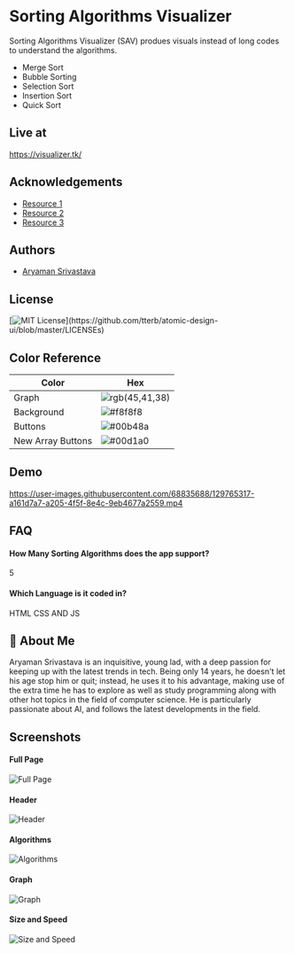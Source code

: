 

# Sorting Algorithms Visualizer

Sorting Algorithms Visualizer (SAV) produes visuals instead of long codes to understand the algorithms.

- Merge Sort
- Bubble Sorting
- Selection Sort
- Insertion Sort
- Quick Sort

## Live at 

https://visualizer.tk/


## Acknowledgements

 - [Resource 1](https://www.youtube.com/watch?v=pFXYym4Wbkc)
 - [Resource 2](https://www.section.io/engineering-education/sorting-algorithms-in-js/)
 - [Resource 3](https://medium.com/@rajat_m/implement-5-sorting-algorithms-using-javascript-63c5a917e811)

  
## Authors

- [Aryaman Srivastava](https://www.github.com/AryamanSrii)

  
## License

[![MIT License](https://img.shields.io/apm/l/atomic-design-ui.svg?)](https://github.com/tterb/atomic-design-ui/blob/master/LICENSEs)

  ## Color Reference

| Color             | Hex                                                                |
| ----------------- | ------------------------------------------------------------------ |
| Graph | ![rgb(45,41,38)](https://via.placeholder.com/10/e94b3cff?text=+)
| Background | ![#f8f8f8](https://via.placeholder.com/10/2d2926ff?text=+)  |
| Buttons | ![#00b48a](https://via.placeholder.com/10/e94b3cff?text=+)  |
| New Array Buttons | ![#00d1a0](https://via.placeholder.com/10/c0c0c0?text=+) |


## Demo



https://user-images.githubusercontent.com/68835688/129765317-a161d7a7-a205-4f5f-8e4c-9eb4677a2559.mp4


  
## FAQ

#### How Many Sorting Algorithms does the app support?

5

#### Which Language is it coded in?

HTML CSS AND JS

  
## 🚀 About Me
Aryaman Srivastava is an inquisitive, young lad, with a deep passion for keeping up with the latest trends in tech. Being only 14 years, he doesn't let his age stop him or quit; instead, he uses it to his advantage, making use of the extra time he has to explore as well as study programming along with other hot topics in the field of computer science. He is particularly passionate about AI, and follows the latest developments in the field.
  
## Screenshots
#### Full Page
![Full Page](https://media.discordapp.net/attachments/829696850700402740/877203092754559006/screenshot.png?width=748&height=623)

#### Header
![Header](https://media.discordapp.net/attachments/829696850700402740/877203058608705646/unknown.png?width=540&height=98)

#### Algorithms
![Algorithms](https://media.discordapp.net/attachments/829696850700402740/877203131652530256/unknown.png?width=1440&height=82)

#### Graph
![Graph](https://media.discordapp.net/attachments/829696850700402740/877203187596161064/unknown.png?width=730&height=551)

#### Size and Speed
![Size and Speed](https://media.discordapp.net/attachments/829696850700402740/877203258739929128/unknown.png?width=1261&height=68)
